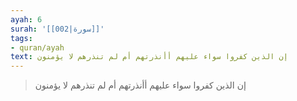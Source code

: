 ```yaml
---
ayah: 6
surah: '[[002|سورة]]'
tags:
- quran/ayah
text: إن الذين كفروا سواء عليهم أأنذرتهم أم لم تنذرهم لا يؤمنون
---
```

> إن الذين كفروا سواء عليهم أأنذرتهم أم لم تنذرهم لا يؤمنون
